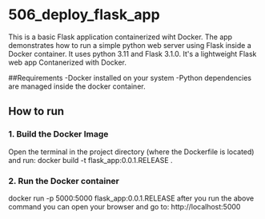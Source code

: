 # 506_deploy_flask_app
This is a basic Flask application containerized wiht Docker. The app demonstrates how to run a simple python web server using Flask inside a Docker container. It uses python 3.11 and Flask 3.1.0.
It's a lightweight Flask web app Contanerized with Docker.

##Requirements
-Docker installed on your system
-Python dependencies are managed inside the docker container.

## How to run 
### 1. Build the Docker Image

Open the terminal in the project directory (where the Dockerfile is located) and run: docker build -t flask_app:0.0.1.RELEASE . 

### 2. Run the Docker container

docker run -p 5000:5000 flask_app:0.0.1.RELEASE
after you run the above command you can open your browser and go to: http://localhost:5000

